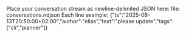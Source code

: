 Place your conversation stream as newline-delimited JSON here:
file: conversations.ndjson
Each line example:
{"ts":"2025-08-13T20:50:00+02:00","author":"elias","text":"please update","tags":["cli","planner"]}

